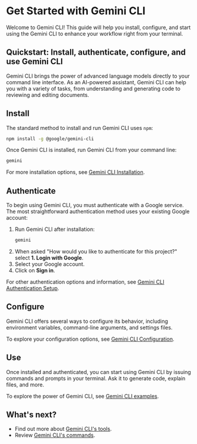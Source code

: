 # Get Started with Gemini CLI

Welcome to Gemini CLI! This guide will help you install, configure, and start
using the Gemini CLI to enhance your workflow right from your terminal.

## Quickstart: Install, authenticate, configure, and use Gemini CLI

Gemini CLI brings the power of advanced language models directly to your command
line interface. As an AI-powered assistant, Gemini CLI can help you with a
variety of tasks, from understanding and generating code to reviewing and
editing documents.

## Install

The standard method to install and run Gemini CLI uses `npm`:

```bash
npm install -g @google/gemini-cli
```

Once Gemini CLI is installed, run Gemini CLI from your command line:

```bash
gemini
```

For more installation options, see [Gemini CLI Installation](./installation.md).

## Authenticate

To begin using Gemini CLI, you must authenticate with a Google service. The most
straightforward authentication method uses your existing Google account:

1. Run Gemini CLI after installation:
   ```bash
   gemini
   ```
2. When asked "How would you like to authenticate for this project?" select **1.
   Login with Google**.
3. Select your Google account.
4. Click on **Sign in**.

For other authentication options and information, see
[Gemini CLI Authentication Setup](./authentication.md).

## Configure

Gemini CLI offers several ways to configure its behavior, including environment
variables, command-line arguments, and settings files.

To explore your configuration options, see
[Gemini CLI Configuration](./configuration.md).

## Use

Once installed and authenticated, you can start using Gemini CLI by issuing
commands and prompts in your terminal. Ask it to generate code, explain files,
and more.

To explore the power of Gemini CLI, see [Gemini CLI examples](./examples.md).

## What's next?

- Find out more about [Gemini CLI's tools](../tools/index.md).
- Review [Gemini CLI's commands](../cli/commands.md).
